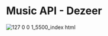 # Music API - Dezeer

![127 0 0 1_5500_index html](https://github.com/tenteniaa/musicAPI-dezeer/assets/75176567/a12a5e07-e7d9-4c10-8e08-d33a5520181b)

